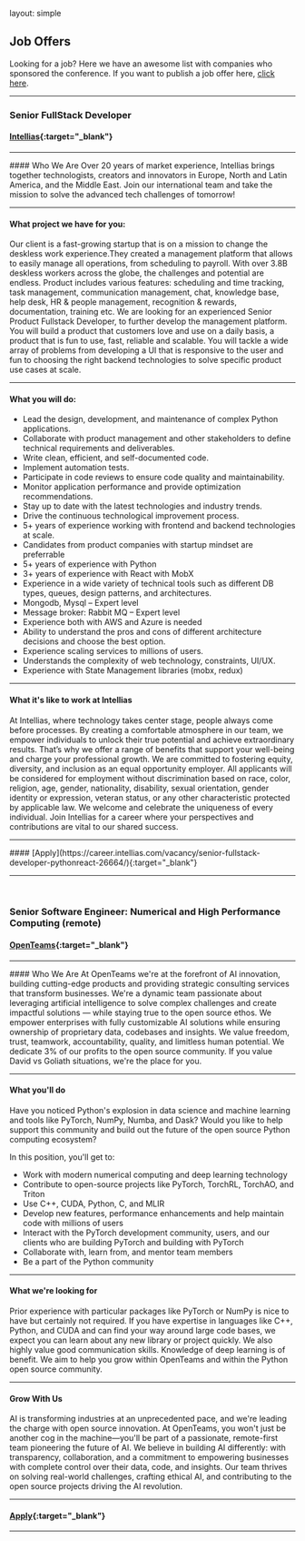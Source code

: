 layout: simple

## Job Offers

Looking for a job? Here we have an awesome list with companies who sponsored the conference. If you want to publish a job offer here, [click here](/sponsors/sponsorship/).
<hr/>

[//]: # ([![Pydantic]&#40;/static/images/sponsors/pydantic.png&#41;{:class='jobs my-3' style="width: 350px; height: auto;"}]&#40;https://pydantic.dev/&#41;{:target='_blank'})

[//]: # ()
[//]: # ()


### **Senior FullStack Developer**
#### [Intellias](https://career.intellias.com/vacancy/senior-fullstack-developer-pythonreact-26664/){:target="_blank"}

<hr/>
#### Who We Are
Over 20 years of market experience, Intellias brings together technologists, creators and innovators in Europe, North and Latin America, and the Middle East. Join our international team and take the mission to solve the advanced tech challenges of tomorrow!
<hr/>

#### What project we have for you:
Our client is a fast-growing startup that is on a mission to change the deskless work experience.They created a management platform that allows to easily manage all operations, from scheduling to payroll. With over 3.8B deskless workers across the globe, the challenges and potential are endless. Product includes various features: scheduling and time tracking, task management, communication management, chat, knowledge base, help desk, HR & people management, recognition & rewards, documentation, training etc.
We are looking for an experienced Senior Product Fullstack Developer, to further develop the management platform. You will build a product that customers love and use on a daily basis, a product that is fun to use, fast, reliable and scalable. You will tackle a wide array of problems from developing a UI that is responsive to the user and fun to choosing the right backend technologies to solve specific product use cases at scale.
<hr/>

#### What you will do:

- Lead the design, development, and maintenance of complex Python applications.  
- Collaborate with product management and other stakeholders to define technical requirements and deliverables. 
- Write clean, efficient, and self-documented code. 
- Implement automation tests.
- Participate in code reviews to ensure code quality and maintainability. 
- Monitor application performance and provide optimization recommendations. 
- Stay up to date with the latest technologies and industry trends. 
- Drive the continuous technological improvement process.
- 5+ years of experience working with frontend and backend technologies at scale.
- Candidates from product companies with startup mindset are preferrable
- 5+ years of experience with Python
- 3+ years of experience with React with MobX
- Experience in a wide variety of technical tools such as different DB types, queues, design patterns, and architectures.
- Mongodb, Mysql – Expert level
- Message broker: Rabbit MQ – Expert level
- Experience both with AWS and Azure is needed
- Ability to understand the pros and cons of different architecture decisions and choose the best option.
- Experience scaling services to millions of users.
- Understands the complexity of web technology, constraints, UI/UX.
- Experience with State Management libraries (mobx, redux)
<hr/>

#### What it's like to work at Intellias
At Intellias, where technology takes center stage, people always come before processes. By creating a comfortable atmosphere in our team, we empower individuals to unlock their true potential and achieve extraordinary results. That’s why we offer a range of benefits that support your well-being and charge your professional growth.
We are committed to fostering equity, diversity, and inclusion as an equal opportunity employer. All applicants will be considered for employment without discrimination based on race, color, religion, age, gender, nationality, disability, sexual orientation, gender identity or expression, veteran status, or any other characteristic protected by applicable law.
We welcome and celebrate the uniqueness of every individual. Join Intellias for a career where your perspectives and contributions are vital to our shared success.
<hr/>
#### [Apply](https://career.intellias.com/vacancy/senior-fullstack-developer-pythonreact-26664/){:target="_blank"}

<hr/>
<br>




### **Senior Software Engineer: Numerical and High Performance Computing (remote)**
#### [OpenTeams](https://openteams.com/){:target="_blank"}
<hr/>
#### Who We Are
At OpenTeams we're at the forefront of AI innovation, building cutting-edge products and providing strategic consulting services that transform businesses. We're a dynamic team passionate about leveraging artificial intelligence to solve complex challenges and create impactful solutions — while staying true to the open source ethos. We empower enterprises with fully customizable AI solutions while ensuring ownership of proprietary data, codebases and insights.
We value freedom, trust, teamwork, accountability, quality, and limitless human potential. We dedicate 3% of our profits to the open source community. If you value David vs Goliath situations, we're the place for you.
<hr/>

#### What you'll do
Have you noticed Python's explosion in data science and machine learning and tools like PyTorch, NumPy, Numba, and Dask? Would you like to help support this community and build out the future of the open source Python computing ecosystem?

In this position, you'll get to:
- Work with modern numerical computing and deep learning technology
- Contribute to open-source projects like PyTorch, TorchRL, TorchAO, and Triton
- Use C++, CUDA, Python, C, and MLIR
- Develop new features, performance enhancements and help maintain code with millions of users
- Interact with the PyTorch development community, users, and our clients who are building PyTorch and building with PyTorch
- Collaborate with, learn from, and mentor team members
- Be a part of the Python community
<hr/>

#### What we're looking for
Prior experience with particular packages like PyTorch or NumPy is nice to have but certainly not required. If you have expertise in languages like C++, Python, and CUDA and can find your way around large code bases, we expect you can learn about any new library or project quickly. We also highly value good communication skills. Knowledge of deep learning is of benefit. We aim to help you grow within OpenTeams and within the Python open source community.
<hr/>

#### Grow With Us
AI is transforming industries at an unprecedented pace, and we're leading the charge with open source innovation. At OpenTeams, you won't just be another cog in the machine—you'll be part of a passionate, remote-first team pioneering the future of AI.
We believe in building AI differently: with transparency, collaboration, and a commitment to empowering businesses with complete control over their data, code, and insights. Our team thrives on solving real-world challenges, crafting ethical AI, and contributing to the open source projects driving the AI revolution.
<hr/>

#### [**Apply**](https://job-boards.greenhouse.io/openteams/jobs/4570845005?gh_src=e778dda05us){:target="_blank"}
<hr/>

